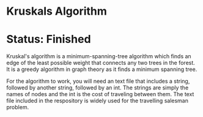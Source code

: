 # Kruskals Algorithm

# Status: Finished

Kruskal's algorithm is a minimum-spanning-tree algorithm which finds an edge of the least possible weight that connects any two trees in the forest.
It is a greedy algorithm in graph theory as it finds a minimum spanning tree.

For the algorithm to work, you will need an text file that includes a string, followed by another string, followed by an int. The
strings are simply the names of nodes and the int is the cost of traveling between them. The text file included in the respository is widely used for the travelling salesman problem.
